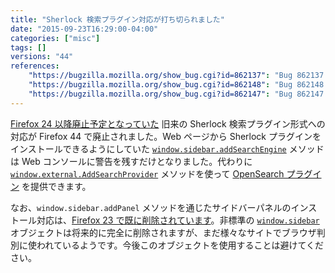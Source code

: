```yaml
---
title: "Sherlock 検索プラグイン対応が打ち切られました"
date: "2015-09-23T16:29:00-04:00"
categories: ["misc"]
tags: []
versions: "44"
references:
    "https://bugzilla.mozilla.org/show_bug.cgi?id=862137": "Bug 862137 - stop supporting Sherlock search engines"
    "https://bugzilla.mozilla.org/show_bug.cgi?id=862148": "Bug 862148 - stop supporting installation of Sherlock plugins from the web"
    "https://bugzilla.mozilla.org/show_bug.cgi?id=862147": "Bug 862147 - drop support for window.sidebar"
---
```

[Firefox 24 以降廃止予定となっていた](https://www.fxsitecompat.com/ja/docs/2013/support-for-sherlock-search-plug-ins-has-been-deprecated/) 旧来の Sherlock 検索プラグイン形式への対応が Firefox 44 で廃止されました。Web ページから Sherlock プラグインをインストールできるようにしていた [`window.sidebar.addSearchEngine`](https://developer.mozilla.org/ja/docs/Adding_search_engines_from_web_pages#Installing_Sherlock_plugins) メソッドは Web コンソールに警告を残すだけとなりました。代わりに [`window.external.AddSearchProvider`](https://developer.mozilla.org/ja/docs/Adding_search_engines_from_web_pages#Installing_OpenSearch_plugins) メソッドを使って [OpenSearch プラグイン](https://developer.mozilla.org/ja/docs/Creating_OpenSearch_plugins_for_Firefox) を提供できます。

なお、`window.sidebar.addPanel` メソッドを通じたサイドバーパネルのインストール対応は、[Firefox 23 で既に削除されています](https://www.fxsitecompat.com/ja/docs/2013/ability-to-add-a-sidebar-panel-has-been-dropped/)。非標準の [`window.sidebar`](https://developer.mozilla.org/ja/docs/Web/API/Window/sidebar) オブジェクトは将来的に完全に削除されますが、まだ様々なサイトでブラウザ判別に使われているようです。今後このオブジェクトを使用することは避けてください。
